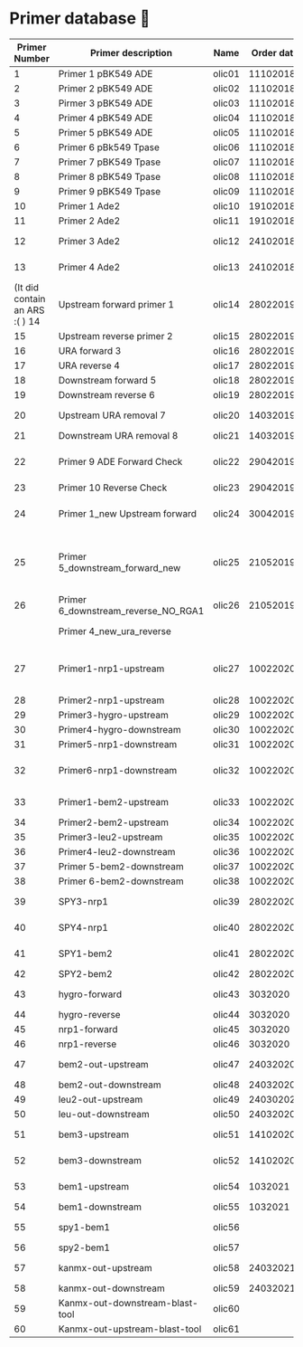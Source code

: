 # Primer database :monkey:

| Primer Number                                           | Primer description                  | Name   | Order date | Receiving date | Sequence                                                                         | Comments                                                                                                                                                                             |
|---------------------------------------------------------|-------------------------------------|--------|------------|----------------|----------------------------------------------------------------------------------|--------------------------------------------------------------------------------------------------------------------------------------------------------------------------------------|
| 1                                                       | Primer 1 pBK549 ADE                 | olic01 | 11102018   | 15102018       | gtttcccgactggaaagcg                                                              | They worked for the sequencing                                                                                                                                                       |
| 2                                                       | Primer 2 pBK549 ADE                 | olic02 | 11102018   | 15102018       | agccccaccagctcc                                                                  | They worked for the sequencing                                                                                                                                                       |
| 3                                                       | Pirmer 3 pBK549 ADE                 | olic03 | 11102018   | 15102018       | acataagaagccatataagtccc                                                          | They worked for the sequencing                                                                                                                                                       |
| 4                                                       | Primer 4 pBK549 ADE                 | olic04 | 11102018   | 15102018       | atgatcccgtttcgttacc                                                              | They worked for the sequencing                                                                                                                                                       |
| 5                                                       | Primer 5 pBK549 ADE                 | olic05 | 11102018   | 15102018       | cagctagtttttcgatatcaag                                                           | They worked for the sequencing                                                                                                                                                       |
| 6                                                       | Primer 6 pBk549 Tpase               | olic06 | 11102018   | 15102018       | aggaaaaattggcagtaacctg                                                           | They worked for the sequencing                                                                                                                                                       |
| 7                                                       | Primer 7 pBK549 Tpase               | olic07 | 11102018   | 15102018       | gtgaaaaggatcatggcaaag                                                            | They worked for the sequencing                                                                                                                                                       |
| 8                                                       | Primer 8 pBK549 Tpase               | olic08 | 11102018   | 15102018       | tagtgaatgtgacttggataaatctaaaggg                                                  | They worked for the sequencing                                                                                                                                                       |
| 9                                                       | Primer 9 pBK549 Tpase               | olic09 | 11102018   | 15102018       | ttatcatggtggaggggaagg                                                            | They worked for the sequencing                                                                                                                                                       |
| 10                                                      | Primer 1 Ade2                       | olic10 | 19102018   | 22102018       | GTATAAATTGGTGCGTAAAATCGTTGGATCTCTCTTCTA                                          |                                                                                                                                                                                      |
| 11                                                      | Primer 2 Ade2                       | olic11 | 19102018   | 22102018       | TATGTATGAAGTCCACATTTGATGTAATCATAACAAAGCC                                         |                                                                                                                                                                                      |
| 12                                                      | Primer 3 Ade2                       | olic12 | 24102018   | 25102018       | TAGCGCTATCCTCGGTTCTGCATTG                                                        | Primer 200 bp away from primer 1 to test ade2 deletion of ByK832                                                                                                                     |
| 13                                                      | Primer 4 Ade2                       | olic13 | 24102018   | 25102018       | ACACCAACATAACACTGACATCTTTAAC                                                     | Primer 200 bp away from primer 2 to test ade2 deletion of ByK832                                                                                                                     |
| (It did contain an ARS :( )                          14 | Upstream forward primer 1           | olic14 | 28022019   | 1032019        | GATCATTTCGAAAAGTTGCCTAGTTTCATG                                                   | To integrate the URA gene into the adenine locus                                                                                                                                     |
| 15                                                      | Upstream reverse primer 2           | olic15 | 28022019   | 1032019        | GCTGTGGtatggtgcactctc CTTGATTGTTTTGTCCGATTTTCTTGTTTTTCTTG                        | They worked for all the PCRs :)                                                                                                                                                      |
| 16                                                      | URA forward 3                       | olic16 | 28022019   | 1032019        | CAAGAAAAACAAGAAAATCGGACAAAACAATCAAG  gagagtgcaccataCCACAGC                       |                                                                                                                                                                                      |
| 17                                                      | URA reverse 4                       | olic17 | 28022019   | 1032019        | GATGTAATCATAACAAAGCCTAAAAAATAGGTATATC  GTGAGTTTAGTATACATGCATTTACTTATAATACAG      |                                                                                                                                                                                      |
| 18                                                      | Downstream forward 5                | olic18 | 28022019   | 1032019        | CTGTATTATAAGTAAATGCATGTATACTAAACTCAC GATATACCTATTTTTTAGGCTTTGTTATGATTACATC       |                                                                                                                                                                                      |
| 19                                                      | Downstream reverse 6                | olic19 | 28022019   | 1032019        | GGTGTTAAGAGTACTGAGTGAACATATAGAAAAGG                                              |                                                                                                                                                                                      |
| 20                                                      | Upstream URA removal 7              | olic20 | 14032019   | 26032019       | GATGTAATCATAACAAAGCCTAAAAAATAGGTATATCCTTGATTGTTTTGTCCGATTTTCTTGTTTTTCTTG         | To make the construct to be inserted when removing the URA                                                                                                                           |
| 21                                                      | Downstream URA removal 8            | olic21 | 14032019   | 26032019       | CAAGAAAAACAAGAAAATCGGACAAAACAATCAAGGATATACCTATTTTTTAGGCTTTGTTATGATTACATC         |                                                                                                                                                                                      |
| 22                                                      | Primer 9 ADE Forward Check          | olic22 | 29042019   | 30042019       | GAAAGCTTTTGACCAGGTTATTATAAAAGAAACTTC                                             | To check the insertion of the 1st Transformation , to insert the URA on the ADE locus                                                                                                |
| 23                                                      | Primer 10 Reverse Check             | olic23 | 29042019   | 30042019       | CATATTGGAAGACCTTCCAAGGGAACATTATAG                                                |                                                                                                                                                                                      |
| 24                                                      | Primer 1_new Upstream forward       | olic24 | 30042019   | 6052019        | ATTACAGCTATGCTGACAAATGACTCTTG                                                    | In replace of primer 1 upstream forward (GATCATTTCGAAAAGTTGCCTAGTTTCATG) after the Ars region                                                                                        |
| 25                                                      | Primer 5_downstream_forward_new     | olic25 | 21052019   | 23052019       | CTGTATTATAAGTAAATGCATGTATACTAAACTCACTATATAAGTTTATTGATATACTTGTACAGCAAATAATTATAAAA | This primer does not work with primer 4 ura reverse,In replace of primer 5 downstream forward to be just next to ADe2 gene , at the cost of having less GC content and longer primer |
| 26                                                      | Primer 6_downstream_reverse_NO_RGA1 | olic26 | 21052019   | 23052019       | GCTATCCTCGGTTCTGCATTGAGC                                                         | In replace of primer 6 downstream reverse  to be outside the RGA1 region                                                                                                             |
|                                                         | Primer 4_new_ura_reverse            |        |            |                | TTTTATAATTATTTGCTGTACAAGTATATCAATAAACTTATATAGTGAGTTTAGTATACATGCATTTACTTATAATACAG | to have an overlap with primer 5 _new_downstream_forward                                                                                                                             |
| 27                                                      | Primer1-nrp1-upstream               | olic27 | 10022020   | 11022020       | GAAGACAGTGAGTAGGCG//CGATGACGAAGACGATGAAGACA                                      | To delete nrp1 with the HyGRO cassette -it did not work for yll137 , however the other primer M83/84 and SPY1 and SPY2 did work, from Els!                                           |
| 28                                                      | Primer2-nrp1-upstream               | olic28 | 10022020   | 11022020       | CTATAGTGTCACCTAAATCGTATGTG TAGCAATGCACAATTATCCTAGCGC                             |                                                                                                                                                                                      |
| 29                                                      | Primer3-hygro-upstream              | olic29 | 10022020   | 11022020       | GCGCTAGGATAATTGTGCATTGCTACACATACGATTTAGGTGACACTATAG                              |                                                                                                                                                                                      |
| 30                                                      | Primer4-hygro-downstream            | olic30 | 10022020   | 11022020       | GACCTCGCCTGTTCCTAACGAAATTAATACGACTCACTATAGGGAGACC                                |                                                                                                                                                                                      |
| 31                                                      | Primer5-nrp1-downstream             | olic31 | 10022020   | 11022020       | GGTCTCCCTATAGTGAGTCGTATTAATTTCGTTAGGAACAGGCGAGGTC                                |                                                                                                                                                                                      |
| 32                                                      | Primer6-nrp1-downstream             | olic32 | 10022020   | 11022020       | GCTTAAGAACCGTCTTGAAGTCTGATG// CTGCCGCTGGTGAAGAAATTTC                             | To delete nrp1 with the HyGRO cassette -it did not work for yll137 , however the other primer oES84 did work, from Els!                                                              |
| 33                                                      | Primer1-bem2-upstream               | olic33 | 10022020   | 11022020       | CTACGTTGCAGCCACTGGTAC                                                            | To delete bem2 with the LEU2 marker// did work for yll140!                                                                                                                           |
| 34                                                      | Primer2-bem2-upstream               | olic34 | 10022020   | 11022020       | gatagcgcccctgtgtgttcGTGTCTATCCAGAAAAGGCACGAC                                     |                                                                                                                                                                                      |
| 35                                                      | Primer3-leu2-upstream               | olic35 | 10022020   | 11022020       | GTCGTGCCTTTTCTGGATAGACACgaacacacaggggcgctatc                                     |                                                                                                                                                                                      |
| 36                                                      | Primer4-leu2-downstream             | olic36 | 10022020   | 11022020       | CTCTCTCAGCAGTGGATTGTATACcctccaatatcaaattaggaatcgtagtttcatg                       |                                                                                                                                                                                      |
| 37                                                      | Primer 5-bem2-downstream            | olic37 | 10022020   | 11022020       | catgaaactacgattcctaatttgatattggaggGTATACAATCCACTGCTGAGAGAG                       |                                                                                                                                                                                      |
| 38                                                      | Primer 6-bem2-downstream            | olic38 | 10022020   | 11022020       | CAGGCGGAAAGAAGGCAATTG                                                            |                                                                                                                                                                                      |
| 39                                                      | SPY3-nrp1                           | olic39 | 28022020   | 3032020        | GGGAAATAGTATTGTCGATTGGCATG                                                       | To check the insertion of the hygro in the nrp1 locus                                                                                                                                |
| 40                                                      | SPY4-nrp1                           | olic40 | 28022020   | 3032020        | CCAAGATCATTGCCATTGACATTAAC                                                       | To check the insertion of the hygro in the nrp1 locus                                                                                                                                |
| 41                                                      | SPY1-bem2                           | olic41 | 28022020   | 3032020        | GAGAACACAAGATATCAGACGGC                                                          | To check the insertion of the leu2 marker in the bem2 locus                                                                                                                          |
| 42                                                      | SPY2-bem2                           | olic42 | 28022020   | 3032020        | CTTATCGTCCGCTGTGGTCC                                                             |                                                                                                                                                                                      |
| 43                                                      | hygro-forward                       | olic43 | 3032020    | 4032020        | GCCTGACCTATTGCATCTCCC                                                            | To check from inside the hygro or the nrp1 gene into the clones and controls                                                                                                         |
| 44                                                      | hygro-reverse                       | olic44 | 3032020    | 4032020        | CTCGCTGAATTCCCCAATGTC                                                            |                                                                                                                                                                                      |
| 45                                                      | nrp1-forward                        | olic45 | 3032020    | 4032020        | GGTTTACCCAATATGGTGTTAGACCAG                                                      |                                                                                                                                                                                      |
| 46                                                      | nrp1-reverse                        | olic46 | 3032020    | 4032020        | GATTCCAACTCACTTTGAGTTGTGTCG                                                      |                                                                                                                                                                                      |
| 47                                                      | bem2-out-upstream                   | olic47 | 24032020   |                | TCTAGAATACGCATCATTACGGAGATTCTG                                                   | To check inside bem2 and leu2 markers for correct integration                                                                                                                        |
| 48                                                      | bem2-out-downstream                 | olic48 | 24032020   |                | CGGCTAGTTCTAGTGACCTCAC                                                           |                                                                                                                                                                                      |
| 49                                                      | leu2-out-upstream                   | olic49 | 240302020  |                | ctggaacggtgtattgttcactatcc                                                       |                                                                                                                                                                                      |
| 50                                                      | leu-out-downstream                  | olic50 | 24032020   |                | ggccctacaacatgagccac                                                             |                                                                                                                                                                                      |
| 51                                                      | bem3-upstream                       | olic51 | 14102020   |                | GCATATATAATGTTGTCTTGAACCCAC                                                      | To PCR yll138a to extract the bem3::NAT construct                                                                                                                                    |
| 52                                                      | bem3-downstream                     | olic52 | 14102020   |                | GTCTGACTAGGTAAAGTACCAGATAAGAACCG                                                 | the PCR works with those primers with the gDNA from ywt04                                                                                                                            |
| 53                                                      | bem1-upstream                       | olic54 | 1032021    | 5032021        | GAGAACGGCATCACATCTGGGG                                                           | The PCR works with yll117gDNA as template and for colony PCR                                                                                                                         |
| 54                                                      | bem1-downstream                     | olic55 | 1032021    | 5032021        | GCGCCACAATGAAATCTACGCCAC                                                         | To PCR bem1::KANmX for transformation                                                                                                                                                |
| 55                                                      | spy1-bem1                           | olic56 |            |                | GCGGATAAGTCAAGCATCCATTG                                                          | To check the right insertion of bem1::KANmX, PCR works for colony PCR                                                                                                                |
| 56                                                      | spy2-bem1                           | olic57 |            |                | GGGACTCACATCTATCTTGGGCC                                                          |                                                                                                                                                                                      |
| 57                                                      | kanmx-out-upstream                  | olic58 | 24032021   |                | CAGAAACAACTCTGGCGCATCG                                                           | To check the construct bem1::kanmx from inside outwards                                                                                                                              |
| 58                                                      | kanmx-out-downstream                | olic59 | 24032021   |                | CATGGCAAAGGTAGCGTTGC                                                             |                                                                                                                                                                                      |
| 59                                                      | Kanmx-out-downstream-blast-tool     | olic60 |            |                | AGCGATCGCGTATTTCGTCT                                                             |                                                                                                                                                                                      |
| 60                                                      | Kanmx-out-upstream-blast-tool       | olic61 |            |                | CATTCGTGATTGCGCCTGAG                                                             |                                                                                                                                                                                      |